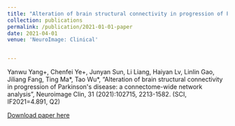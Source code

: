 ```yaml
---
title: "Alteration of brain structural connectivity in progression of Parkinson's disease: A connectome-wide network analysis"
collection: publications
permalink: /publication/2021-01-01-paper
date: 2021-04-01
venue: 'NeuroImage: Clinical'


---
```

Yanwu Yang+, Chenfei Ye+, Junyan Sun, Li Liang, Haiyan Lv, Linlin Gao, Jiliang Fang, Ting Ma*, Tao Wu*, “Alteration of brain structural connectivity in progression of Parkinson's disease: a connectome-wide network analysis”, Neuroimage Clin, 31 (2021):102715, 2213-1582. (SCI, IF2021=4.891, Q2)

[Download paper here](http://nit-hit.github.io/files/1-s2.0-S2213158221001595-main.pdf)
